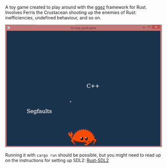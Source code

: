 A toy game created to play around with the [ggez](https://github.com/ggez/ggez) framework for Rust. Involves Ferris the Crustacean shooting up the enemies of Rust: inefficiencies, undefined behaviour, and so on.

![Screenshot](screenshot.png)

Running it with `cargo run` should be possible, but you might need to read up on the instructions for setting up SDL2: [Rust-SDL2](https://github.com/Rust-SDL2/rust-sdl2/blob/master/README.md)

